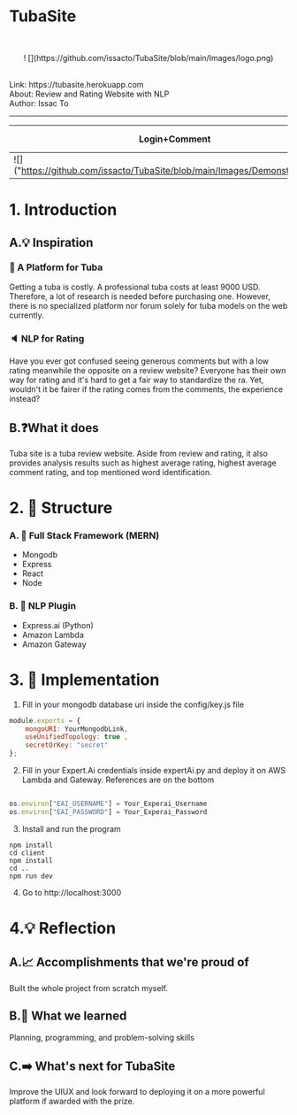 # TubaSite

<br/>
<p align="center">
! [](https://github.com/issacto/TubaSite/blob/main/Images/logo.png)
</p>
<br/>
Link: https://tubasite.herokuapp.com 
<br/>About: Review and Rating Website with NLP
<br/>Author: Issac To

<hr/>

| Login+Comment        | Review + Ranking           | 
| ------------- |:-------------:| 
| ![]("https://github.com/issacto/TubaSite/blob/main/Images/Demonstration1.gif" | width=100%)   | <img src="https://github.com/issacto/TubaSite/blob/main/Images/Demonstration2.gif" width=100%/> |




# 1. Introduction
## A.💡 Inspiration
### 📣 A Platform for Tuba
Getting a tuba is costly. A professional tuba costs at least 9000 USD. 
Therefore, a lot of research is needed before purchasing one.
However, there is no specialized platform nor forum solely for tuba models on the web currently.


###  🔈 NLP for Rating
Have you ever got confused seeing generous comments but with a low rating meanwhile the opposite on a review website? Everyone has their own way for rating and it's hard to get a fair way to standardize the ra. Yet, wouldn't it be fairer if the rating comes from the comments, the experience instead?

## B.❓What it does
Tuba site is a tuba review website.  Aside from review and rating, it also provides analysis results such as highest average rating, highest average comment rating, and top mentioned word identification.



# 2. 📌 Structure

### A. 💎 Full Stack Framework (MERN)
* Mongodb
* Express
* React
* Node

### B. 🚀 NLP Plugin
* Express.ai (Python)
* Amazon Lambda
* Amazon Gateway

# 3.  📝 Implementation

1. Fill in your mongodb database uri inside the config/key.js file
``` javascript
module.exports = {
    mongoURI: YourMongodbLink,
    useUnifiedTopology: true ,
    secretOrKey: "secret"
};
```

2. Fill in your Expert.Ai credentials inside expertAi.py and deploy it on AWS Lambda and Gateway. References are on the bottom

 ``` javascript

os.environ["EAI_USERNAME"] = Your_Experai_Username
os.environ["EAI_PASSWORD"] = Your_Experai_Password
```
3. Install and run the program

``` 
npm install
cd client
npm install
cd ..
npm run dev 
```

4. Go to http://localhost:3000

# 4.💡 Reflection

## A.📈  Accomplishments that we're proud of
Built the whole project from scratch myself.

## B.💾   What we learned
Planning, programming, and problem-solving skills 

## C.➡️ What's next for TubaSite
Improve the UIUX and look forward to deploying it on a more powerful platform if awarded with the prize.


